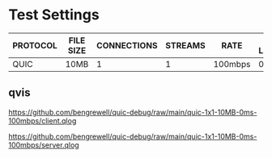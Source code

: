 # Test Settings

|PROTOCOL|FILE SIZE|CONNECTIONS|STREAMS|RATE|ADDED LATENCY|
|---|---|---|---|---|---|
|QUIC|10MB|1|1|100mbps|0ms|

## qvis

https://github.com/bengrewell/quic-debug/raw/main/quic-1x1-10MB-0ms-100mbps/client.qlog

https://github.com/bengrewell/quic-debug/raw/main/quic-1x1-10MB-0ms-100mbps/server.qlog
